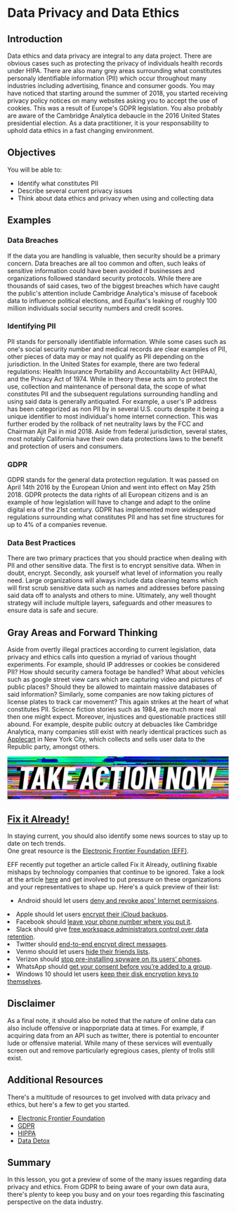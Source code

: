 
# Data Privacy and Data Ethics

## Introduction

Data ethics and data privacy are integral to any data project. There are obvious cases such as protecting the privacy of individuals health records under HIPA. There are also many grey areas surrounding what constitutes personaly identifiable information (PII) which occur throughout many industries including advertising, finance and consumer goods. You may have noticed that starting around the summer of 2018, you started receiving privacy policy notices on many websites asking you to accept the use of cookies. This was a result of Europe's GDPR legislation. You also probably are aware of the Cambridge Analytica debaucle in the 2016 United States presidential election. As a data practitioner, it is your responsability to uphold data ethics in a fast changing environment.

## Objectives

You will be able to:

* Identify what constitutes PII
* Describe several current privacy issues
* Think about data ethics and privacy when using and collecting data

## Examples

### Data Breaches

If the data you are handling is valuable, then security should be a primary concern. Data breaches are all too common and often, such leaks of sensitive information could have been avoided if businesses and organizations followed standard security protocols. While there are thousands of said cases, two of the biggest breaches which have caught the public's attention include Cambridge Analytica's misuse of facebook data to influence political elections, and Equifax's leaking of roughly 100 million individuals social security numbers and credit scores. 

### Identifying PII

PII stands for personally identifiable information. While some cases such as one's social security number and medical records are clear examples of PII, other pieces of data may or may not qualify as PII depending on the jurisdiction. In the United States for example, there are two federal regulations: Health Insurance Portability and Accountability Act (HIPAA), and the Privacy Act of 1974. While in theory these acts  aim to protect the use, collection and maintenance of personal data, the scope of what constitutes PII and the subsequent regulations surrounding handling and using said data is generally antiquated. For example, a user's IP address has been categorized as non PII by in several U.S. courts despite it being a unique identifier to most individual's home internet connection. This was further eroded by the rollback of net neutrality laws by the FCC and Chairman Ajit Pai in mid 2018. Aside from federal jurisdiction, several states, most notably California have their own data protections laws to the benefit and protection of users and consumers.

### GDPR

GDPR stands for the general data protection regulation. It was passed on April 14th 2016 by the European Union and went into effect on May 25th 2018. GDPR protects the data rights of all European citizens and is an example of how legislation will have to change and adapt to the online digital era of the 21st century. GDPR has implemented more widespread regulations surrounding what constitutes PII and has set fine structures for up to 4% of a companies revenue.

### Data Best Practices

There are two primary practices that you should practice when dealing with PII and other sensitive data. The first is to encrypt sensitive data. When in doubt, encrypt. Secondly, ask yourself what level of information you really need. Large organizations will always include data cleaning teams which will first scrub sensitive data such as names and addresses before passing said data off to analysts and others to mine. Ultimately, any well thought strategy will include multiple layers, safeguards and other measures to ensure data is safe and secure.


## Gray Areas and Forward Thinking

Aside from overtly illegal practices according to current legislation, data privacy and ethics calls into question a myriad of various thought experiments. For example, should IP addresses or cookies be considered PII? How should security camera footage be handled? What about vehicles such as google street view cars which are capturing video and pictures of public places? Should they be allowed to maintain massive databases of said information? Similarly, some companies are now taking pictures of license plates to track car movement? This again strikes at the heart of what constitutes PII. Science fiction stories such as 1984, are much more real then one might expect. Moreover, injustices and questionable practices still abound. For example, despite public outcry at debuacles like Cambridge Analytica, many companies still exist with nearly identical practices such as [Applecart](https://web.archive.org/web/20160305010738/http://applecart.co/) in New York City, which collects and sells user data to the Republic party, amongst others. 

<img src="images/fix-it.png" width=750>

## [Fix it Already!](https://www.eff.org/deeplinks/2019/02/announcing-fix-it-already)

          
In staying current, you should also identify some news sources to stay up to date on tech trends.  
One great resource is the [Electronic Frontier Foundation (EFF)](https://www.eff.org/).  
  
EFF recently put together an article called Fix it Already, outlining fixable mishaps by technology companies that continue to be ignored. Take a look at the article [here](https://www.eff.org/deeplinks/2019/02/announcing-fix-it-already) and get involved to put pressure on these organizations and your representatives to shape up. Here's a quick preview of their list:  
  

* Android should let users <a href="https://fixitalready.eff.org/android">deny and revoke apps' Internet permissions</a>.</span></li>
<li><span>Apple should let users <a href="https://fixitalready.eff.org/apple">encrypt their iCloud backups</a>.</span></li>
<li><span>Facebook should <a href="https://fixitalready.eff.org/facebook">leave your phone number where you put it</a>.</span></li>
<li><span>Slack should give <a href="https://fixitalready.eff.org/slack">free workspace administrators control over data retention</a>.</span></li>
<li><span>Twitter should <a href="https://fixitalready.eff.org/twitter">end-to-end encrypt direct messages</a>.</span></li>
<li><span>Venmo should let users <a href="https://fixitalready.eff.org/venmo">hide their friends lists</a>.</span></li>
<li><span>Verizon should <a href="https://fixitalready.eff.org/verizon">stop pre-installing spyware on its users’ phones</a>.</span></li>
<li><span>WhatsApp should <a href="https://fixitalready.eff.org/whatsapp">get your consent before you’re added to a group</a>.</span></li>
<li><span>Windows 10 should let users <a href="https://fixitalready.eff.org/win10">keep their disk encryption keys to themselves</a>.</span></li>


## Disclaimer

As a final note, it should also be noted that the nature of online data can also include offensive or inapporpriate data at times. For example, if acquiring data from an API such as twitter, there is potential to encounter lude or offensive material. While many of these services will eventually screen out and remove particularly egregious cases, plenty of trolls still exist.

## Additional Resources

There's a multitude of resources to get involved with data privacy and ethics, but here's a few to get you started.

* [Electronic Frontier Foundation](https://www.eff.org/)
* [GDPR](https://eur-lex.europa.eu/legal-content/EN/TXT/PDF/?uri=CELEX:32016R0679&from=EN)
* [HIPPA](https://www.hhs.gov/hipaa/for-professionals/index.html)
* [Data Detox](https://datadetox.myshadow.org/en/home)

## Summary

In this lesson, you got a preview of some of the many issues regarding data privacy and ethics. From GDPR to being aware of your own data aura, there's plenty to keep you busy and on your toes regarding this fascinating perspective on the data industry.
